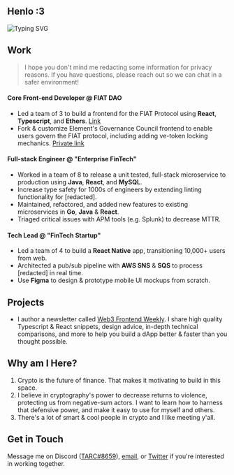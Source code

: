 ## Henlo :3
![Typing SVG](https://readme-typing-svg.demolab.com?font=Fira+Code&duration=4200&pause=2400&color=86F4F5&center=true&vCenter=true&width=420&height=69&lines=Hey+there!+I'm+0xTARC%2C+a+'web3'+dev)

## Work
> I hope you don't mind me redacting some information for privacy reasons. If you have questions, please reach out so we can chat in a safer environment!

#### Core Front-end Developer @ FIAT DAO
* Led a team of 3 to build a frontend for the FIAT Protocol using **React**, **Typescript**, and **Ethers**. [Link](https://github.com/fiatdao/fiat-ui-i)
* Fork & customize Element's Governance Council frontend to enable users govern the FIAT protocol, including adding ve-token locking mechanics. [Private link](https://github.com/fiatdao/gov-ui-ii)

#### Full-stack Engineer @ "Enterprise FinTech"
* Worked in a team of 8 to release a unit tested, full-stack microservice to production using **Java**, **React**, and **MySQL**.
* Increase type safety for 1000s of engineers by extending linting functionality for [redacted].
* Maintained, refactored, and added new features to existing microservices in **Go**, **Java** & **React**.
* Triaged critical issues with APM tools (e.g. Splunk) to decrease MTTR.

#### Tech Lead @ "FinTech Startup"
* Led a team of 4 to build a **React Native** app, transitioning 10,000+ users from web.
* Architected a pub/sub pipeline with **AWS SNS** & **SQS** to process [redacted] in real time.
* Use **Figma** to design & prototype mobile UI mockups from scratch.

## Projects
* I author a newsletter called [Web3 Frontend Weekly](https://web3frontendweekly.substack.com/). I share high quality Typescript & React snippets, design advice, in-depth technical comparisons, and more to help you build a dApp better & faster than you thought possible.

## Why am I Here?
1. Crypto is the future of finance. That makes it motivating to build in this space.
2. I believe in cryptography's power to decrease returns to violence, protecting us from negative-sum actors. I want to learn how to harness that defensive power, and make it easy to use for myself and others.
3. There's a lot of smart & cool people in crypto and I like meeting y'all.

## Get in Touch
Message me on Discord ([TARC#8659](969663184317345813)), [email](mailto:0xtarc@protonmail.com), or [Twitter](https://twitter.com/0xTARC) if you're interested in working together.
